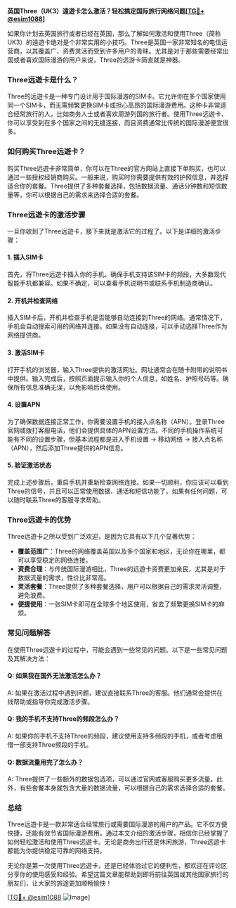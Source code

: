 **英国Three（UK3）遠遊卡怎么激活？轻松搞定国际旅行网络问题[[TG💪+ @esim1088](https://t.me/s/esim1088)]**

如果你计划去英国旅行或者已经在英国，那么了解如何激活和使用Three（简称UK3）的遠遊卡绝对是个非常实用的小技巧。Three是英国一家非常知名的电信运营商，以其覆盖广、资费灵活而受到许多用户的青睐。尤其是对于那些需要经常出国或者喜欢国际漫游的用户来说，Three的远游卡简直就是神器。

### Three远遊卡是什么？

Three的远遊卡是一种专门设计用于国际漫游的SIM卡。它允许你在多个国家使用同一个SIM卡，而无需频繁更换SIM卡或担心高昂的国际漫游费用。这种卡非常适合经常旅行的人，比如商务人士或者喜欢周游列国的旅行者。使用Three远遊卡，你可以享受到在多个国家之间的无缝连接，而且资费通常比传统的国际漫游便宜很多。

### 如何购买Three远遊卡？

购买Three远遊卡非常简单，你可以在Three的官方网站上直接下单购买，也可以通过一些授权经销商购买。一般来说，购买时你需要提供有效的护照信息，并选择适合你的套餐。Three提供了多种套餐选择，包括数据流量、通话分钟数和短信数量等，你可以根据自己的需求来选择合适的套餐。

### Three远遊卡的激活步骤

一旦你收到了Three远遊卡，接下来就是激活它的过程了。以下是详细的激活步骤：

#### 1. 插入SIM卡
首先，将Three远遊卡插入你的手机。确保手机支持该SIM卡的频段，大多数现代智能手机都兼容。如果不确定，可以查看手机说明书或联系手机制造商确认。

#### 2. 开机并检查网络
插入SIM卡后，开机并检查手机是否能够自动连接到Three的网络。通常情况下，手机会自动搜索可用的网络并连接。如果没有自动连接，可以手动选择Three作为网络提供商。

#### 3. 激活SIM卡
打开手机的浏览器，输入Three提供的激活网址。网址通常会在随卡附带的说明书中提供。输入完成后，按照页面提示输入你的个人信息，如姓名、护照号码等。确保所有信息准确无误，以免影响后续使用。

#### 4. 设置APN
为了确保数据连接正常工作，你需要设置手机的接入点名称（APN）。登录Three官网或拨打客服电话，他们会提供具体的APN设置方法。不同的手机操作系统可能有不同的设置步骤，但基本流程都是进入手机设置 -> 移动网络 -> 接入点名称（APN），然后添加Three提供的APN信息。

#### 5. 验证激活状态
完成上述步骤后，重启手机并重新检查网络连接。如果一切顺利，你应该可以看到Three的信号，并且可以正常使用数据、通话和短信功能了。如果有任何问题，可以随时联系Three的客服寻求帮助。

### Three远遊卡的优势

Three远遊卡之所以受到广泛欢迎，是因为它具有以下几个显著优势：

- **覆盖范围广**：Three的网络覆盖英国以及多个国家和地区，无论你在哪里，都可以享受稳定的网络连接。
- **资费合理**：与传统国际漫游相比，Three的远遊卡资费更加亲民，尤其是对于数据流量的需求，性价比非常高。
- **灵活套餐**：Three提供了多种套餐选择，用户可以根据自己的需求灵活调整，避免浪费。
- **便捷使用**：一张SIM卡即可在全球多个地区使用，省去了频繁更换SIM卡的麻烦。

### 常见问题解答

在使用Three远遊卡的过程中，可能会遇到一些常见的问题。以下是一些常见问题及其解决方法：

#### Q: 如果我在国外无法激活怎么办？
A: 如果在激活过程中遇到问题，建议直接联系Three的客服。他们通常会提供在线帮助或指导你完成激活步骤。

#### Q: 我的手机不支持Three的频段怎么办？
A: 如果你的手机不支持Three的频段，建议使用支持多频段的手机，或者考虑租借一部支持Three频段的手机。

#### Q: 数据流量用完了怎么办？
A: Three提供了一些额外的数据包选项，可以通过官网或客服购买更多流量。此外，有些套餐本身就包含大量的数据流量，可以根据自己的需求选择合适的套餐。

### 总结

Three远遊卡是一款非常适合经常旅行或需要国际漫游的用户的产品。它不仅方便快捷，还能有效节省国际漫游费用。通过本文介绍的激活步骤，相信你已经掌握了如何轻松激活和使用Three远遊卡。无论是商务出行还是休闲旅游，Three远遊卡都能为你提供稳定可靠的网络支持。

无论你是第一次使用Three远遊卡，还是已经体验过它的便利性，都欢迎在评论区分享你的使用感受和经验。希望这篇文章能帮助到即将前往英国或其他国家旅行的朋友们，让大家的旅途更加顺畅愉快！

[[TG💪+ @esim1088](https://t.me/s/esim1088) ![Image](https://i.postimg.cc/4NQfJmqS/Snipaste-2025-05-13-00-14-12.png)]